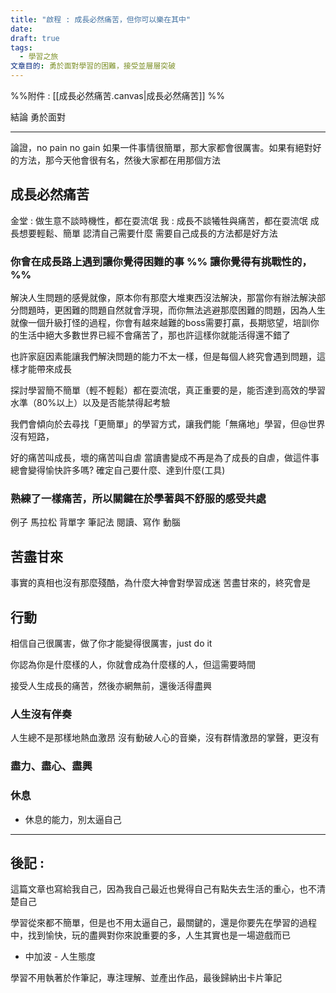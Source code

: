 ```yaml
---
title: "啟程 : 成長必然痛苦，但你可以樂在其中"
date: 
draft: true
tags:
  - 學習之旅
文章目的: 勇於面對學習的困難，接受並層層突破
---
```

%%附件 : [[成長必然痛苦.canvas|成長必然痛苦]] %%

結論 勇於面對

---
論證，no pain no gain 如果一件事情很簡單，那大家都會很厲害。如果有絕對好的方法，那今天他會很有名，然後大家都在用那個方法


## 成長必然痛苦
金堂 : 做生意不談時機性，都在耍流氓
我 : 成長不談犧牲與痛苦，都在耍流氓
成長想要輕鬆、簡單
認清自己需要什麼
需要自己成長的方法都是好方法

###

### 你會在成長路上遇到讓你覺得困難的事 %% 讓你覺得有挑戰性的，%%
 解決人生問題的感覺就像，原本你有那麼大堆東西沒法解決，那當你有辦法解決部分問題時，更困難的問題自然就會浮現，而你無法逃避那麼困難的問題，因為人生就像一個升級打怪的過程，你會有越來越難的boss需要打贏，長期慾望，培訓你的生活中絕大多數世界已經不會痛苦了，那也許這樣你就能活得還不錯了

也許家庭因素能讓我們解決問題的能力不太一樣，但是每個人終究會遇到問題，這樣才能帶來成長

探討學習簡不簡單（輕不輕鬆）都在耍流氓，真正重要的是，能否達到高效的學習水準（80%以上）以及是否能禁得起考驗

我們會傾向於去尋找「更簡單」的學習方式，讓我們能「無痛地」學習，但@世界沒有短路，

好的痛苦叫成長，壞的痛苦叫自虐
當讀書變成不再是為了成長的自虐，做這件事總會變得愉快許多嗎?
確定自己要什麼、達到什麼(工具)

### 熟練了一樣痛苦，所以關鍵在於學著與不舒服的感受共處

例子
馬拉松
背單字
筆記法
閱讀、寫作
動腦

## 苦盡甘來
事實的真相也沒有那麼殘酷，為什麼大神會對學習成迷
苦盡甘來的，終究會是

## 行動

相信自己很厲害，做了你才能變得很厲害，just do it

你認為你是什麼樣的人，你就會成為什麼樣的人，但這需要時間

接受人生成長的痛苦，然後亦網無前，還後活得盡興

### 人生沒有伴奏
人生總不是那樣地熱血激昂
沒有動破人心的音樂，沒有群情激昂的掌聲，更沒有

### 盡力、盡心、盡興

### 休息

* 休息的能力，別太逼自己



---


## 後記 : 
這篇文章也寫給我自己，因為我自己最近也覺得自己有點失去生活的重心，也不清楚自己

學習從來都不簡單，但是也不用太逼自己，最關鍵的，還是你要先在學習的過程中，找到愉快，玩的盡興對你來說重要的多，人生其實也是一場遊戲而已

* 中加波 - 人生態度

學習不用執著於作筆記，專注理解、並產出作品，最後歸納出卡片筆記

